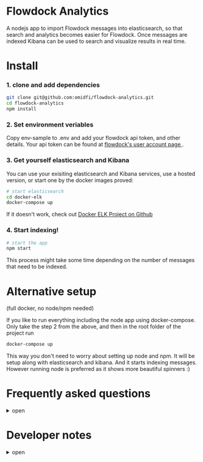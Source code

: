# Flowdock Analytics

A nodejs app to import Flowdock messages into elasticsearch, so that search and analytics becomes easier for Flowdock. Once messages are indexed Kibana can be used to search and visualize results in real time.

# Install
### 1. clone and add dependencies
```bash
git clone git@github.com:omidfi/flowdock-analytics.git
cd flowdock-analytics
npm install
```
### 2. Set environment veriables
Copy env-sample to .env and add your flowdock api token, and other details.
Your api token can be found at [flowdock's user account page ](https://www.flowdock.com/account/tokens).

### 3. Get yourself elasticsearch and Kibana
You can use your exisiting elasticsearch and Kibana services, use a hosted version, or start one by the docker images proved:

```bash
# start elasticsearch
cd docker-elk
docker-compose up
```
If it doesn't work, check out [Docker ELK Project on Github](https://github.com/deviantony/docker-elk)

### 4. Start indexing!

```bash
# start the app
npm start
```
This process might take some time depending on the number of messages that need to be indexed.

# Alternative setup
(full docker, no node/npm needed)

If you like to run everything including the node app using docker-compose.
Only take the step 2 from the above, and then in the root folder of the project run

```bash
docker-compose up
```

This way you don't need to worry about setting up node and npm. It will be setup along with elasticsearch and kibana. And it starts indexing messages. However running node is preferred as it shows more beautiful spinners :)

# Frequently asked questions
<details>
 <summary>open</summary>
1. How long indexing might take?

The first time for 71 flows, and 9 million messages took me about half an hour. And next runs were around one minute, as only new messages need to be downloaded.

2. How to get list of the flow names?

There's an npm script for it. Run npm run list-flows.
</details>

# Developer notes

<details>
 <summary>open</summary>
What are we trying to achieve here?
Import all the flows into Elasticsearch.

## Why?
  * Flowdock doesn't provide a global search.
  * Flowdock doesn't provide any search in the mobile version.

## How?
  * Make a list of interesting flows
  * Make an api call to get all the users
  * Ask Elasticsearch how far each flow has been downloaded
  * Download new messages and store it into elastic search recursively
  * Merge with the messages with user information so that each message gets user's name etc.
  * Index those into Elasticsearch

</details>

